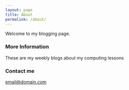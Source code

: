 ```yaml
---
layout: page
title: About
permalink: /about/
---
```


Welcome to my blogging page.

### More Information
These are my weekly blogs about my computing lessons

### Contact me

[email@domain.com](mailto:email@domain.com)
